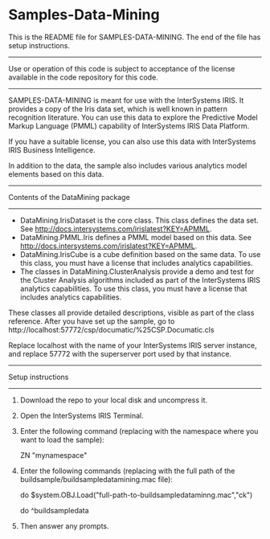 # Samples-Data-Mining
This is the README file for SAMPLES-DATA-MINING. 
The end of the file has setup instructions.
************************************************************************************
Use or operation of this code is subject to acceptance of the license available in the code 
repository for this code.
************************************************************************************
SAMPLES-DATA-MINING is meant for use with the InterSystems IRIS. It provides a copy of the 
Iris data set, which is well known in pattern recognition literature. You can use this data 
to explore the Predictive Model Markup Language (PMML) capability of InterSystems IRIS Data 
Platform. 

If you have a suitable license, you can also use this data with InterSystems IRIS Business Intelligence.

In addition to the data, the sample also includes various analytics model elements based on this data.

************************************************************************************
Contents of the DataMining package
************************************************************************************
* DataMining.IrisDataset is the core class. This class defines the data set. See 
  http://docs.intersystems.com/irislatest?KEY=APMML. 
* DataMining.PMML.Iris defines a PMML model based on this data. See 
  http://docs.intersystems.com/irislatest?KEY=APMML. 
* DataMining.IrisCube is a cube definition based on the same data. To use this class, 
  you must have a license that includes analytics capabilities. 
* The classes in DataMining.ClusterAnalysis provide a demo and test for the Cluster Analysis 
  algorithms included as part of the InterSystems IRIS analytics capabilities. To use this class, 
  you must have a license that includes analytics capabilities. 

These classes all provide detailed descriptions, visible as part of the class reference.
After you have set up the sample, go to http://localhost:57772/csp/documatic/%25CSP.Documatic.cls

Replace localhost with the name of your InterSystems IRIS server instance, and replace 57772 with the
superserver port used by that instance.

************************************************************************************
Setup instructions
************************************************************************************
1. Download the repo to your local disk and uncompress it.
2. Open the InterSystems IRIS Terminal.
3. Enter the following command (replacing with the namespace where you want to load the sample):

   ZN "mynamespace"
4. Enter the following commands (replacing with the full path of the buildsample/buildsampledatamining.mac file):

   do $system.OBJ.Load("full-path-to-buildsampledataminng.mac","ck")

   do ^buildsampledata
5. Then answer any prompts.

